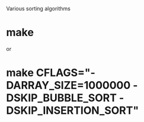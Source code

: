 Various sorting algorithms

# make

or

# make CFLAGS="-DARRAY_SIZE=1000000 -DSKIP_BUBBLE_SORT -DSKIP_INSERTION_SORT"
